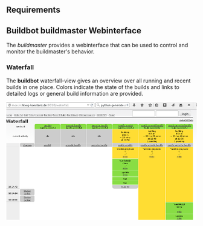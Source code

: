 ## Requirements

## Buildbot buildmaster Webinterface
The *buildmaster* provides a webinterface that can be used to control and
monitor the buildmaster's behavior.

### Waterfall
The **buildbot** waterfall-view gives an overview over all running and recent
builds in one place. Colors indicate the state of the builds and links to
detailed logs or general build information are provided.

![buildmaster at HTWG - Waterfall - two buildjobs running](usage/common/img/buildmaster_waterfall_rootfs-builds.png)

